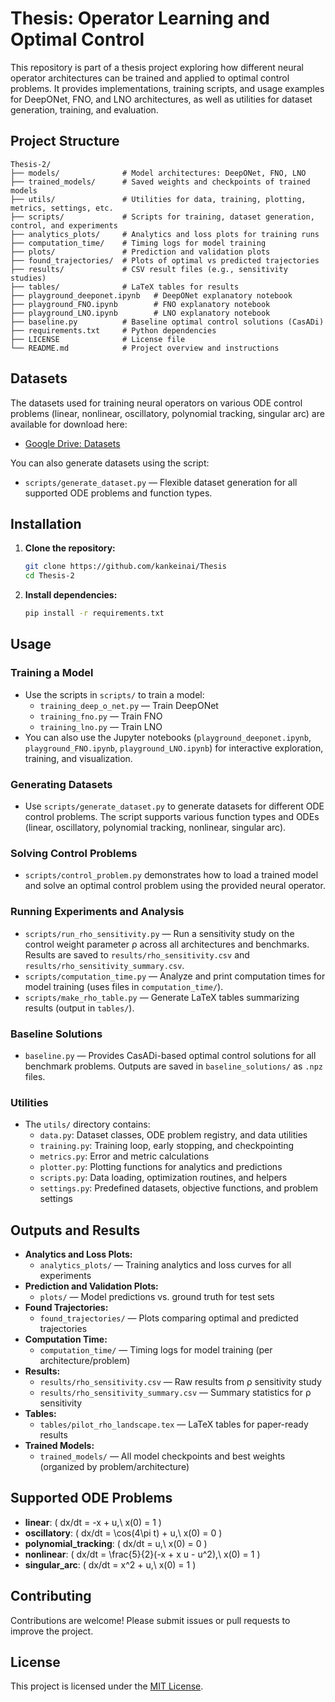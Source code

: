 # Thesis: Operator Learning and Optimal Control

This repository is part of a thesis project exploring how different neural operator architectures can be trained and applied to optimal control problems. It provides implementations, training scripts, and usage examples for DeepONet, FNO, and LNO architectures, as well as utilities for dataset generation, training, and evaluation.

## Project Structure

```
Thesis-2/
├── models/              # Model architectures: DeepONet, FNO, LNO
├── trained_models/      # Saved weights and checkpoints of trained models
├── utils/               # Utilities for data, training, plotting, metrics, settings, etc.
├── scripts/             # Scripts for training, dataset generation, control, and experiments
├── analytics_plots/     # Analytics and loss plots for training runs
├── computation_time/    # Timing logs for model training
├── plots/               # Prediction and validation plots
├── found_trajectories/  # Plots of optimal vs predicted trajectories
├── results/             # CSV result files (e.g., sensitivity studies)
├── tables/              # LaTeX tables for results
├── playground_deeponet.ipynb   # DeepONet explanatory notebook
├── playground_FNO.ipynb        # FNO explanatory notebook
├── playground_LNO.ipynb        # LNO explanatory notebook
├── baseline.py          # Baseline optimal control solutions (CasADi)
├── requirements.txt     # Python dependencies
├── LICENSE              # License file
└── README.md            # Project overview and instructions
```

## Datasets

The datasets used for training neural operators on various ODE control problems (linear, nonlinear, oscillatory, polynomial tracking, singular arc) are available for download here:

- [Google Drive: Datasets](https://drive.google.com/drive/folders/1vEzBSFHIj2BYLJh-PqvZWgMwNrMM0MLO?usp=sharing)

You can also generate datasets using the script:
- `scripts/generate_dataset.py` — Flexible dataset generation for all supported ODE problems and function types.

## Installation

1. **Clone the repository:**
   ```bash
   git clone https://github.com/kankeinai/Thesis
   cd Thesis-2
   ```

2. **Install dependencies:**
   ```bash
   pip install -r requirements.txt
   ```
   
## Usage

### Training a Model
- Use the scripts in `scripts/` to train a model:
  - `training_deep_o_net.py` — Train DeepONet
  - `training_fno.py` — Train FNO
  - `training_lno.py` — Train LNO
- You can also use the Jupyter notebooks (`playground_deeponet.ipynb`, `playground_FNO.ipynb`, `playground_LNO.ipynb`) for interactive exploration, training, and visualization.

### Generating Datasets
- Use `scripts/generate_dataset.py` to generate datasets for different ODE control problems. The script supports various function types and ODEs (linear, oscillatory, polynomial tracking, nonlinear, singular arc).

### Solving Control Problems
- `scripts/control_problem.py` demonstrates how to load a trained model and solve an optimal control problem using the provided neural operator.

### Running Experiments and Analysis
- `scripts/run_rho_sensitivity.py` — Run a sensitivity study on the control weight parameter ρ across all architectures and benchmarks. Results are saved to `results/rho_sensitivity.csv` and `results/rho_sensitivity_summary.csv`.
- `scripts/computation_time.py` — Analyze and print computation times for model training (uses files in `computation_time/`).
- `scripts/make_rho_table.py` — Generate LaTeX tables summarizing results (output in `tables/`).

### Baseline Solutions
- `baseline.py` — Provides CasADi-based optimal control solutions for all benchmark problems. Outputs are saved in `baseline_solutions/` as `.npz` files.

### Utilities
- The `utils/` directory contains:
  - `data.py`: Dataset classes, ODE problem registry, and data utilities
  - `training.py`: Training loop, early stopping, and checkpointing
  - `metrics.py`: Error and metric calculations
  - `plotter.py`: Plotting functions for analytics and predictions
  - `scripts.py`: Data loading, optimization routines, and helpers
  - `settings.py`: Predefined datasets, objective functions, and problem settings

## Outputs and Results
- **Analytics and Loss Plots:**
  - `analytics_plots/` — Training analytics and loss curves for all experiments
- **Prediction and Validation Plots:**
  - `plots/` — Model predictions vs. ground truth for test sets
- **Found Trajectories:**
  - `found_trajectories/` — Plots comparing optimal and predicted trajectories
- **Computation Time:**
  - `computation_time/` — Timing logs for model training (per architecture/problem)
- **Results:**
  - `results/rho_sensitivity.csv` — Raw results from ρ sensitivity study
  - `results/rho_sensitivity_summary.csv` — Summary statistics for ρ sensitivity
- **Tables:**
  - `tables/pilot_rho_landscape.tex` — LaTeX tables for paper-ready results
- **Trained Models:**
  - `trained_models/` — All model checkpoints and best weights (organized by problem/architecture)

## Supported ODE Problems
- **linear**: \( dx/dt = -x + u,\ x(0) = 1 \)
- **oscillatory**: \( dx/dt = \cos(4\pi t) + u,\ x(0) = 0 \)
- **polynomial_tracking**: \( dx/dt = u,\ x(0) = 0 \)
- **nonlinear**: \( dx/dt = \frac{5}{2}(-x + x u - u^2),\ x(0) = 1 \)
- **singular_arc**: \( dx/dt = x^2 + u,\ x(0) = 1 \)

## Contributing

Contributions are welcome! Please submit issues or pull requests to improve the project.

## License

This project is licensed under the [MIT License](LICENSE).

